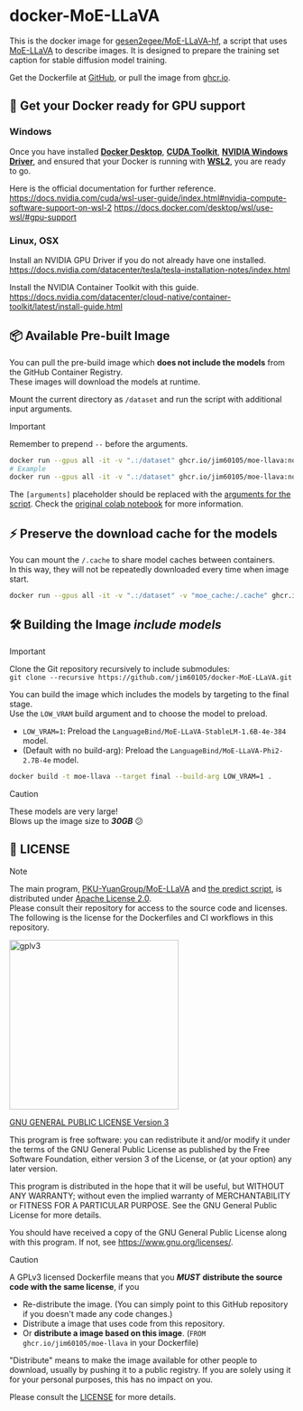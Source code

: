 # docker-MoE-LLaVA

This is the docker image for [gesen2egee/MoE-LLaVA-hf](https://github.com/gesen2egee/MoE-LLaVA-hf), a script that uses [MoE-LLaVA](https://github.com/PKU-YuanGroup/MoE-LLaVA) to describe images. It is designed to prepare the training set caption for stable diffusion model training.

Get the Dockerfile at [GitHub](https://github.com/jim60105/docker-MoE-LLaVA), or pull the image from [ghcr.io](https://ghcr.io/jim60105/moe-llava).

## 🚀 Get your Docker ready for GPU support

### Windows

Once you have installed [**Docker Desktop**](https://www.docker.com/products/docker-desktop/), [**CUDA Toolkit**](https://developer.nvidia.com/cuda-downloads), [**NVIDIA Windows Driver**](https://www.nvidia.com.tw/Download/index.aspx), and ensured that your Docker is running with [**WSL2**](https://docs.docker.com/desktop/wsl/#turn-on-docker-desktop-wsl-2), you are ready to go.

Here is the official documentation for further reference.  
<https://docs.nvidia.com/cuda/wsl-user-guide/index.html#nvidia-compute-software-support-on-wsl-2>
<https://docs.docker.com/desktop/wsl/use-wsl/#gpu-support>

### Linux, OSX

Install an NVIDIA GPU Driver if you do not already have one installed.  
<https://docs.nvidia.com/datacenter/tesla/tesla-installation-notes/index.html>

Install the NVIDIA Container Toolkit with this guide.  
<https://docs.nvidia.com/datacenter/cloud-native/container-toolkit/latest/install-guide.html>

## 📦 Available Pre-built Image

You can pull the pre-build image which **does not include the models** from the GitHub Container Registry.  
These images will download the models at runtime.

Mount the current directory as `/dataset` and run the script with additional input arguments.

> [!IMPORTANT]  
> Remember to prepend `--` before the arguments.

```bash
docker run --gpus all -it -v ".:/dataset" ghcr.io/jim60105/moe-llava:no_model -- [arguments]
# Example
docker run --gpus all -it -v ".:/dataset" ghcr.io/jim60105/moe-llava:no_model -- --moe --force --caption_style='mixed' --folder_name --modify_prompt
```

The `[arguments]` placeholder should be replaced with the [arguments for the script](https://github.com/gesen2egee/MoE-LLaVA-hf/blob/main/predict.py#L352-L360). Check the [original colab notebook](https://github.com/gesen2egee/MoE-LLaVA-hf/blob/main/MoE_LLaVA_jupyter.ipynb) for more information.

## ⚡️ Preserve the download cache for the models

You can mount the `/.cache` to share model caches between containers.  
In this way, they will not be repeatedly downloaded every time when image start.

```bash
docker run --gpus all -it -v ".:/dataset" -v "moe_cache:/.cache" ghcr.io/jim60105/moe-llava:no_model -- --moe --force --caption_style='mixed' --folder_name --modify_prompt
```

## 🛠️ Building the Image *include models*

> [!IMPORTANT]  
> Clone the Git repository recursively to include submodules:  
> `git clone --recursive https://github.com/jim60105/docker-MoE-LLaVA.git`

You can build the image which includes the models by targeting to the final stage.  
Use the `LOW_VRAM` build argument and to choose the model to preload.

- `LOW_VRAM=1`: Preload the `LanguageBind/MoE-LLaVA-StableLM-1.6B-4e-384` model.
- (Default with no build-arg): Preload the `LanguageBind/MoE-LLaVA-Phi2-2.7B-4e` model.

```bash
docker build -t moe-llava --target final --build-arg LOW_VRAM=1 .
```

> [!CAUTION]  
> These models are very large!  
> Blows up the image size to ***30GB*** 😕

## 📝 LICENSE

> [!NOTE]  
> The main program, [PKU-YuanGroup/MoE-LLaVA](https://github.com/PKU-YuanGroup/MoE-LLaVA) and [the predict script](https://github.com/gesen2egee/MoE-LLaVA-hf/blob/main/LICENSE), is distributed under [Apache License 2.0](https://github.com/PKU-YuanGroup/MoE-LLaVA/blob/main/LICENSE).  
> Please consult their repository for access to the source code and licenses.  
> The following is the license for the Dockerfiles and CI workflows in this repository.

<img src="https://github.com/jim60105/docker-MoE-LLaVA/assets/16995691/65f76d01-a00b-4a93-86b6-a06bc3667869" alt="gplv3" width="300" />

[GNU GENERAL PUBLIC LICENSE Version 3](LICENSE)

This program is free software: you can redistribute it and/or modify it under the terms of the GNU General Public License as published by the Free Software Foundation, either version 3 of the License, or (at your option) any later version.

This program is distributed in the hope that it will be useful, but WITHOUT ANY WARRANTY; without even the implied warranty of MERCHANTABILITY or FITNESS FOR A PARTICULAR PURPOSE. See the GNU General Public License for more details.

You should have received a copy of the GNU General Public License along with this program. If not, see <https://www.gnu.org/licenses/>.

> [!CAUTION]
> A GPLv3 licensed Dockerfile means that you _**MUST**_ **distribute the source code with the same license**, if you
>
> - Re-distribute the image. (You can simply point to this GitHub repository if you doesn't made any code changes.)
> - Distribute a image that uses code from this repository.
> - Or **distribute a image based on this image**. (`FROM ghcr.io/jim60105/moe-llava` in your Dockerfile)
>
> "Distribute" means to make the image available for other people to download, usually by pushing it to a public registry. If you are solely using it for your personal purposes, this has no impact on you.
>
> Please consult the [LICENSE](LICENSE) for more details.
